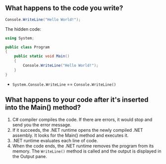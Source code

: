 ## What happens to the code you write?

```cs
Console.WriteLine("Hello World!");
```

The hidden code:

```cs
using System;

public class Program
{
    public static void Main()
    {
        Console.WriteLine("Hello World!");
    }
}
```

- `System.Console.WriteLine` == `Console.WriteLine()`

## What happens to your code after it's inserted into the Main() method?
1. C# compiler compiles the code. If there are errors, it would stop and send you the error message.
2. If it succeeds, the .NET runtime opens the newly compiled .NET assembly. It looks for the Main() method and executes it.
3. .NET runtime evaluates each line of code.
4. When the code ends, the .NET runtime removes the program from its memory. The `WriteLine()` method is called and the output is displayed in the Output pane.

